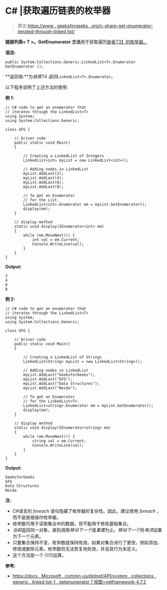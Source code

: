# C# |获取遍历链表的枚举器

> 原文:[https://www . geeksforgeeks . org/c-sharp-get-enumerator-iterated-through-linked list/](https://www.geeksforgeeks.org/c-sharp-getting-an-enumerator-that-iterates-through-linkedlistt/)

**链接列表< T >。GetEnumerator 方法**用于获取遍历[链表<T>T3】的枚举器。](https://www.geeksforgeeks.org/c-sharp-linkedlist-class/)

**语法:**

```
public System.Collections.Generic.LinkedList<T>.Enumerator GetEnumerator ();
```

**返回值:**为*链表<T>T4 返回`LinkedList<T>.Enumerator`。*

以下程序说明了上述方法的使用:

**例 1:**

```
// C# code to get an enumerator that
// iterates through the LinkedList<T>
using System;
using System.Collections.Generic;

class GFG {

    // Driver code
    public static void Main()
    {

        // Creating a LinkedList of Integers
        LinkedList<int> myList = new LinkedList<int>();

        // Adding nodes in LinkedList
        myList.AddLast(2);
        myList.AddLast(4);
        myList.AddLast(6);
        myList.AddLast(8);

        // To get an Enumerator
        // for the List.
        LinkedList<int>.Enumerator em = myList.GetEnumerator();
        display(em);
    }

    // display method
    static void display(IEnumerator<int> em)
    {
        while (em.MoveNext()) {
            int val = em.Current;
            Console.WriteLine(val);
        }
    }
}
```

**Output:**

```
2
4
6
8

```

**例 2:**

```
// C# code to get an enumerator that
// iterates through the LinkedList<T>
using System;
using System.Collections.Generic;

class GFG {

    // Driver code
    public static void Main()
    {

        // Creating a LinkedList of Strings
        LinkedList<String> myList = new LinkedList<String>();

        // Adding nodes in LinkedList
        myList.AddLast("GeeksforGeeks");
        myList.AddLast("GFG");
        myList.AddLast("Data Structures");
        myList.AddLast("Noida");

        // To get an Enumerator
        // for the LinkedList<T>.
        LinkedList<string>.Enumerator em = myList.GetEnumerator();
        display(em);
    }

    // display method
    static void display(IEnumerator<string> em)
    {
        while (em.MoveNext()) {
            string val = em.Current;
            Console.WriteLine(val);
        }
    }
}
```

**Output:**

```
GeeksforGeeks
GFG
Data Structures
Noida

```

**注:**

*   C#语言的 *foreach* 语句隐藏了枚举器的复杂性。因此，建议使用 *foreach* ，而不是直接操作枚举器。
*   枚举数可用于读取集合中的数据，但不能用于修改基础集合。
*   *当前*返回同一对象，直到调用*移动下一个*或*重置*为止。*移动下一个*将*电流*设置为下一个元素。
*   只要集合保持不变，枚举数就保持有效。如果对集合进行了更改，例如添加、修改或删除元素，枚举数将无法恢复地失效，并且其行为未定义。
*   这个方法是一个 O(1)运算。

**参考:**

*   [https://docs . Microsoft . com/en-us/dotnet/API/system . collections . generic . linked list-1 . getenumerator？视图=netframework-4.7.2](https://docs.microsoft.com/en-us/dotnet/api/system.collections.generic.linkedlist-1.getenumerator?view=netframework-4.7.2)